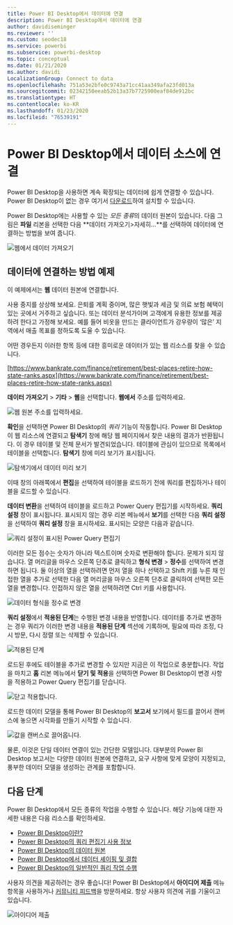 ```yaml
---
title: Power BI Desktop에서 데이터에 연결
description: Power BI Desktop에서 데이터에 연결
author: davidiseminger
ms.reviewer: ''
ms.custom: seodec18
ms.service: powerbi
ms.subservice: powerbi-desktop
ms.topic: conceptual
ms.date: 01/21/2020
ms.author: davidi
LocalizationGroup: Connect to data
ms.openlocfilehash: 751a53e2bfe0c9743a71cc41aa349afa23fd013a
ms.sourcegitcommit: 02342150eeab52b13a37b7725900eaf84de912bc
ms.translationtype: HT
ms.contentlocale: ko-KR
ms.lasthandoff: 01/23/2020
ms.locfileid: "76539191"
---
```

# <a name="connect-to-data-sources-in-power-bi-desktop"></a>Power BI Desktop에서 데이터 소스에 연결

Power BI Desktop을 사용하면 계속 확장되는 데이터에 쉽게 연결할 수 있습니다. Power BI Desktop이 없는 경우 여기서 [다운로드](https://go.microsoft.com/fwlink/?LinkID=521662)하여 설치할 수 있습니다.


Power BI Desktop에는 사용할 수 있는 *모든 종류*의 데이터 원본이 있습니다. 다음 그림은 **파일** 리본을 선택한 다음 **데이터 가져오기\>자세히...**를 선택하여 데이터에 연결하는 방법을 보여 줍니다.


![웹에서 데이터 가져오기](media/desktop-connect-to-data/get-data-from-the-web.png)

## <a name="example-of-connecting-to-data"></a>데이터에 연결하는 방법 예제

이 예제에서는 **웹** 데이터 원본에 연결합니다.


사용 중지를 상상해 보세요. 은퇴를 계획 중이며, 많은 햇빛과 세금 및 의료 보험 혜택이 있는 곳에서 거주하고 싶습니다. 또는 데이터 분석가이며 고객에게 유용한 정보를 제공하려 한다고 가정해 보세요. 예를 들어 비옷을 만드는 클라이언트가 강우량이 ‘많은’ 지역에서 매출 목표를 정하도록 도울 수 있습니다.

어떤 경우든지 이러한 항목 등에 대한 흥미로운 데이터가 있는 웹 리소스를 찾을 수 있습니다.

[https://www.bankrate.com/finance/retirement/best-places-retire-how-state-ranks.aspx](https://www.bankrate.com/finance/retirement/best-places-retire-how-state-ranks.aspx)

**데이터 가져오기** > **기타** > **웹**을 선택합니다. **웹에서** 주소를 입력하세요.

![웹 원본 주소를 입력하세요.](media/desktop-connect-to-data/connecttodata_3.png)

**확인**을 선택하면 Power BI Desktop의 *쿼리* 기능이 작동합니다. Power BI Desktop이 웹 리소스에 연결되고 **탐색기** 창에 해당 웹 페이지에서 찾은 내용의 결과가 반환됩니다. 이 경우 테이블 및 전체 문서가 발견되었습니다. 테이블에 관심이 있으므로 목록에서 테이블을 선택합니다. **탐색기** 창에 미리 보기가 표시됩니다.

![탐색기에서 데이터 미리 보기](media/desktop-connect-to-data/datasources_fromnavigatordialog.png)


이때 창의 아래쪽에서 **편집**을 선택하여 테이블을 로드하기 전에 쿼리를 편집하거나 테이블을 로드할 수 있습니다.


**데이터 변환**을 선택하여 테이블을 로드하고 Power Query 편집기를 시작하세요. **쿼리 설정** 창이 표시됩니다. 표시되지 않는 경우 리본 메뉴에서 **보기**를 선택한 다음 **쿼리 설정**을 선택하여 **쿼리 설정** 창을 표시하세요. 표시되는 모양은 다음과 같습니다.

![쿼리 설정이 표시된 Power Query 편집기](media/desktop-connect-to-data/designer_gsg_editquery.png)

이러한 모든 점수는 숫자가 아니라 텍스트이며 숫자로 변환해야 합니다. 문제가 되지 않습니다. 열 머리글을 마우스 오른쪽 단추로 클릭하고 **형식 변경** > **정수**를 선택하여 변경하면 됩니다. 둘 이상의 열을 선택하려면 먼저 열을 하나 선택하고 Shift 키를 누른 채 인접한 열을 추가로 선택한 다음 열 머리글을 마우스 오른쪽 단추로 클릭하여 선택한 모든 열을 변경합니다. 인접하지 않은 열을 선택하려면 Ctrl 키를 사용합니다.

![데이터 형식을 정수로 변경](media/desktop-connect-to-data/designer_gsg_changedatatype.png)


**쿼리 설정**에서 **적용된 단계**는 수행된 변경 내용을 반영합니다. 데이터를 추가로 변경하는 경우 쿼리가 이러한 변경 내용을 **적용된 단계** 섹션에 기록하며, 필요에 따라 조정, 다시 방문, 다시 정렬 또는 삭제할 수 있습니다.


![적용된 단계](media/desktop-connect-to-data/designer_gsg_appliedsteps_changedtype.png)

로드된 후에도 테이블을 추가로 변경할 수 있지만 지금은 이 작업으로 충분합니다. 작업을 마치고 **홈** 리본 메뉴에서 **닫기 및 적용**을 선택하면 Power BI Desktop이 변경 사항을 적용하고 Power Query 편집기를 닫습니다.

![닫고 적용합니다.](media/desktop-connect-to-data/connecttodata_closenload.png)

로드한 데이터 모델을 통해 Power BI Desktop의 **보고서** 보기에서 필드를 끌어서 캔버스에 놓으면 시각화를 만들기 시작할 수 있습니다.

![값을 캔버스로 끌어옵니다.](media/desktop-connect-to-data/connecttodata_dragontoreportview.png)


물론, 이것은 단일 데이터 연결이 있는 간단한 모델입니다. 대부분의 Power BI Desktop 보고서는 다양한 데이터 원본에 연결하고, 요구 사항에 맞게 모양이 지정되고, 풍부한 데이터 모델을 생성하는 관계를 포함합니다. 


## <a name="next-steps"></a>다음 단계
Power BI Desktop에서 모든 종류의 작업을 수행할 수 있습니다. 해당 기능에 대한 자세한 내용은 다음 리소스를 확인하세요.

* [Power BI Desktop이란?](desktop-what-is-desktop.md)
* [Power BI Desktop의 쿼리 편집기 사용 정보](desktop-query-overview.md)
* [Power BI Desktop의 데이터 원본](desktop-data-sources.md)
* [Power BI Desktop에서 데이터 셰이핑 및 결합](desktop-shape-and-combine-data.md)
* [Power BI Desktop의 일반적인 쿼리 작업 수행](desktop-common-query-tasks.md)   

사용자 의견을 제공하려는 경우 좋습니다! Power BI Desktop에서 **아이디어 제출** 메뉴 항목을 사용하거나 [커뮤니티 피드백](https://community.powerbi.com/t5/Community-Feedback/bd-p/community-feedback)을 방문하세요. 항상 사용자 의견에 귀를 기울이고 있습니다.

![아이디어 제출](media/desktop-connect-to-data/sendfeedback.png)

